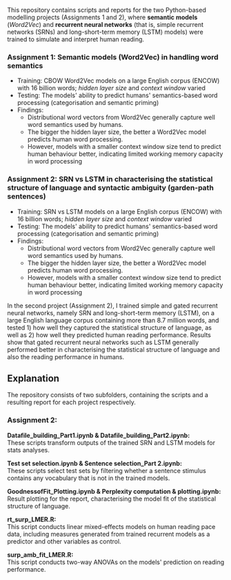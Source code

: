 This repository contains scripts and reports for the two Python-based modelling projects (Assignments 1 and 2), where **semantic models** (_Word2Vec_) and **recurrent neural networks** (that is, simple recurrent networks (SRNs) and long-short-term memory (LSTM) models) were trained to simulate and interpret human reading.

### Assignment 1: Semantic models (Word2Vec) in handling word semantics
- Training: CBOW Word2Vec models on a large English corpus (ENCOW) with 16 billion words; _hidden layer size_ and _context window_ varied
- Testing: The models' ability to predict humans' semantics-based word processing (categorisation and semantic priming)
- Findings:
  - Distributional word vectors from Word2Vec generally capture well word semantics used by humans.
  - The bigger the hidden layer size, the better a Word2Vec model predicts human word processing.
  - However, models with a smaller context window size tend to predict human behaviour better, indicating limited working memory capacity in word processing

### Assignment 2: SRN vs LSTM in characterising the statistical structure of language and syntactic ambiguity (garden-path sentences)
- Training: SRN vs LSTM models on a large English corpus (ENCOW) with 16 billion words; _hidden layer size_ and _context window_ varied
- Testing: The models' ability to predict humans' semantics-based word processing (categorisation and semantic priming)
- Findings:
  - Distributional word vectors from Word2Vec generally capture well word semantics used by humans.
  - The bigger the hidden layer size, the better a Word2Vec model predicts human word processing.
  - However, models with a smaller context window size tend to predict human behaviour better, indicating limited working memory capacity in word processing

In the second project (Assignment 2), I trained simple and gated recurrent neural networks, namely SRN and long-short-term memory (LSTM), on a large English language corpus containing more than 8.7 million words, and tested 1) how well they captured the statistical structure of language, as well as 2) how well they predicted human reading performance. Results show that gated recurrent neural networks such as LSTM generally performed better in characterising the statistical structure of language and also the reading performance in humans.

## Explanation
The repository consists of two subfolders, containing the scripts and a resulting report for each project respectively. 

### Assignment 2:

<b>Datafile_building_Part1.ipynb & Datafile_building_Part2.ipynb:</b>\
These scripts transform outputs of the trained SRN and LSTM models for stats analyses.

<b>Test set selection.ipynb & Sentence selection_Part 2.ipynb:</b>\
These scripts select test sets by filtering whether a sentence stimulus contains any vocabulary that is not in the trained models.

<b>GoodnessofFit_Plotting.ipynb & Perplexity computation & plotting.ipynb:</b>\
Result plotting for the report, characterising the model fit of the statistical structure of language.

<b>rt_surp_LMER.R:</b>\
This script conducts linear mixed-effects models on human reading pace data, including measures generated from trained recurrent models as a predictor and other variables as control.

<b>surp_amb_fit_LMER.R:</b>\
This script conducts two-way ANOVAs on the models' prediction on reading performance.
